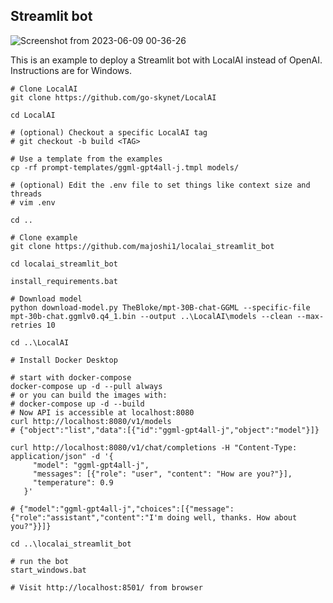 ## Streamlit bot

![Screenshot from 2023-06-09 00-36-26](https://github.com/go-skynet/LocalAI/assets/2420543/e98b4305-fa2d-41cf-9d2f-1bb2d75ca902)

This is an example to deploy a Streamlit bot with LocalAI instead of OpenAI. Instructions are for Windows.

```
# Clone LocalAI
git clone https://github.com/go-skynet/LocalAI

cd LocalAI

# (optional) Checkout a specific LocalAI tag
# git checkout -b build <TAG>

# Use a template from the examples
cp -rf prompt-templates/ggml-gpt4all-j.tmpl models/

# (optional) Edit the .env file to set things like context size and threads
# vim .env

cd ..

# Clone example
git clone https://github.com/majoshi1/localai_streamlit_bot

cd localai_streamlit_bot

install_requirements.bat

# Download model
python download-model.py TheBloke/mpt-30B-chat-GGML --specific-file mpt-30b-chat.ggmlv0.q4_1.bin --output ..\LocalAI\models --clean --max-retries 10

cd ..\LocalAI

# Install Docker Desktop

# start with docker-compose
docker-compose up -d --pull always
# or you can build the images with:
# docker-compose up -d --build
# Now API is accessible at localhost:8080
curl http://localhost:8080/v1/models
# {"object":"list","data":[{"id":"ggml-gpt4all-j","object":"model"}]}

curl http://localhost:8080/v1/chat/completions -H "Content-Type: application/json" -d '{
     "model": "ggml-gpt4all-j",
     "messages": [{"role": "user", "content": "How are you?"}],
     "temperature": 0.9
   }'

# {"model":"ggml-gpt4all-j","choices":[{"message":{"role":"assistant","content":"I'm doing well, thanks. How about you?"}}]}

cd ..\localai_streamlit_bot

# run the bot
start_windows.bat

# Visit http://localhost:8501/ from browser

```

